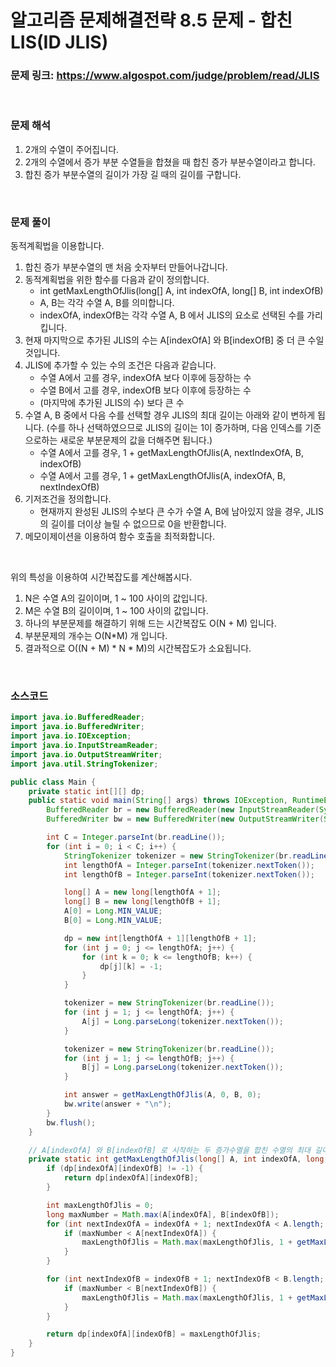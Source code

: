# 알고리즘 문제해결전략 8.5 문제 - 합친 LIS(ID JLIS)

### 문제 링크: https://www.algospot.com/judge/problem/read/JLIS

<br>

### 문제 해석

1. 2개의 수열이 주어집니다.
1. 2개의 수열에서 증가 부분 수열들을 합쳤을 때 합친 증가 부분수열이라고 합니다.
1. 합친 증가 부분수열의 길이가 가장 길 때의 길이를 구합니다.

<br>

### 문제 풀이

동적계획법을 이용합니다.

1. 합친 증가 부분수열의 맨 처음 숫자부터 만들어나갑니다.
2. 동적계획법을 위한 함수를 다음과 같이 정의합니다.
   - int getMaxLengthOfJlis(long[] A, int indexOfA, long[] B, int indexOfB)
   - A, B는 각각 수열 A, B를 의미합니다.
   - indexOfA, indexOfB는 각각 수열 A, B 에서 JLIS의 요소로 선택된 수를 가리킵니다.
3. 현재 마지막으로 추가된 JLIS의 수는 A[indexOfA] 와 B[indexOfB] 중 더 큰 수일 것입니다.
4. JLIS에 추가할 수 있는 수의 조건은 다음과 같습니다.
   - 수열 A에서 고를 경우, indexOfA 보다 이후에 등장하는 수
   - 수열 B에서 고를 경우, indexOfB 보다 이후에 등장하는 수
   - (마지막에 추가된 JLIS의 수) 보다 큰 수
5. 수열 A, B 중에서 다음 수를 선택할 경우 JLIS의 최대 길이는 아래와 같이 변하게 됩니다. (수를 하나 선택하였으므로 JLIS의 길이는 1이 증가하며, 다음 인덱스를 기준으로하는 새로운 부분문제의 값을 더해주면 됩니다.)
   - 수열 A에서 고를 경우, 1 + getMaxLengthOfJlis(A, nextIndexOfA, B, indexOfB)
   - 수열 A에서 고를 경우, 1 + getMaxLengthOfJlis(A, indexOfA, B, nextIndexOfB)
6. 기저조건을 정의합니다.
   - 현재까지 완성된 JLIS의 수보다 큰 수가 수열 A, B에 남아있지 않을 경우, JLIS의 길이를 더이상 늘릴 수 없으므로 0을 반환합니다.
7. 메모이제이션을 이용하여 함수 호출을 최적화합니다.

<br>

위의 특성을 이용하여 시간복잡도를 계산해봅시다.

1. N은 수열 A의 길이이며, 1 ~ 100 사이의 값입니다.
2. M은 수열 B의 길이이며, 1 ~ 100 사이의 값입니다.
3. 하나의 부분문제를 해결하기 위해 드는 시간복잡도 O(N + M) 입니다.
4. 부분문제의 개수는 O(N*M) 개 입니다.
5. 결과적으로 O((N + M) * N * M)의 시간복잡도가 소요됩니다.

<br>

### 소스코드

```java
import java.io.BufferedReader;
import java.io.BufferedWriter;
import java.io.IOException;
import java.io.InputStreamReader;
import java.io.OutputStreamWriter;
import java.util.StringTokenizer;

public class Main {
    private static int[][] dp;
    public static void main(String[] args) throws IOException, RuntimeException {
        BufferedReader br = new BufferedReader(new InputStreamReader(System.in));
        BufferedWriter bw = new BufferedWriter(new OutputStreamWriter(System.out));

        int C = Integer.parseInt(br.readLine());
        for (int i = 0; i < C; i++) {
            StringTokenizer tokenizer = new StringTokenizer(br.readLine());
            int lengthOfA = Integer.parseInt(tokenizer.nextToken());
            int lengthOfB = Integer.parseInt(tokenizer.nextToken());

            long[] A = new long[lengthOfA + 1];
            long[] B = new long[lengthOfB + 1];
            A[0] = Long.MIN_VALUE;
            B[0] = Long.MIN_VALUE;

            dp = new int[lengthOfA + 1][lengthOfB + 1];
            for (int j = 0; j <= lengthOfA; j++) {
                for (int k = 0; k <= lengthOfB; k++) {
                    dp[j][k] = -1;
                }
            }

            tokenizer = new StringTokenizer(br.readLine());
            for (int j = 1; j <= lengthOfA; j++) {
                A[j] = Long.parseLong(tokenizer.nextToken());
            }

            tokenizer = new StringTokenizer(br.readLine());
            for (int j = 1; j <= lengthOfB; j++) {
                B[j] = Long.parseLong(tokenizer.nextToken());
            }

            int answer = getMaxLengthOfJlis(A, 0, B, 0);
            bw.write(answer + "\n");
        }
        bw.flush();
    }

    // A[indexOfA] 와 B[indexOfB] 로 시작하는 두 증가수열을 합친 수열의 최대 길이
    private static int getMaxLengthOfJlis(long[] A, int indexOfA, long[] B, int indexOfB) {
        if (dp[indexOfA][indexOfB] != -1) {
            return dp[indexOfA][indexOfB];
        }

        int maxLengthOfJlis = 0;
        long maxNumber = Math.max(A[indexOfA], B[indexOfB]);
        for (int nextIndexOfA = indexOfA + 1; nextIndexOfA < A.length; nextIndexOfA++) {
            if (maxNumber < A[nextIndexOfA]) {
                maxLengthOfJlis = Math.max(maxLengthOfJlis, 1 + getMaxLengthOfJlis(A, nextIndexOfA, B, indexOfB));
            }
        }

        for (int nextIndexOfB = indexOfB + 1; nextIndexOfB < B.length; nextIndexOfB++) {
            if (maxNumber < B[nextIndexOfB]) {
                maxLengthOfJlis = Math.max(maxLengthOfJlis, 1 + getMaxLengthOfJlis(A, indexOfA, B, nextIndexOfB));
            }
        }

        return dp[indexOfA][indexOfB] = maxLengthOfJlis;
    }
}
```

